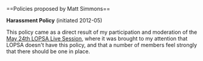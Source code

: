 ==Policies proposed by Matt Simmons==

**Harassment Policy** (initiated 2012-05)

This policy came as a direct result of my participation and moderation of the [May 24th LOPSA Live Session](https://lopsa.org/content/lopsa-live-may-24-2012-candidate-forum-transcript), where it was brought to my attention that LOPSA doesn't have this policy, and that a number of members feel strongly that there should be one in place. 


